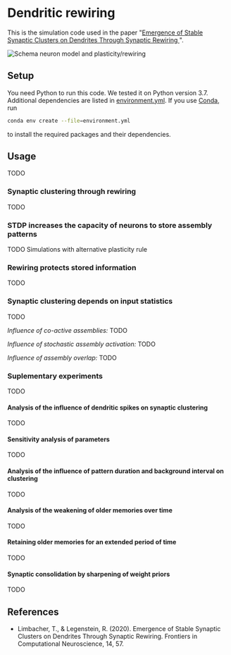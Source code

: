 # Dendritic rewiring
This is the simulation code used in the paper "[Emergence of Stable Synaptic Clusters on Dendrites Through Synaptic
Rewiring ](https://www.frontiersin.org/articles/10.3389/fncom.2020.00057)".

![Schema neuron model and plasticity/rewiring](https://i.imgur.com/qezv4Z6.png)

## Setup
You need Python to run this code. We tested it on Python version 3.7. Additional dependencies are listed in
[environment.yml](environment.yml). If you use [Conda](https://docs.conda.io/en/latest/), run

```bash
conda env create --file=environment.yml
```

to install the required packages and their dependencies.

## Usage
TODO

### Synaptic clustering through rewiring
TODO

### STDP increases the capacity of neurons to store assembly patterns
TODO
Simulations with alternative plasticity rule

### Rewiring protects stored information
TODO

### Synaptic clustering depends on input statistics
TODO

*Influence of co-active assemblies:* TODO

*Influence of stochastic assembly activation:* TODO

*Influence of assembly overlap:* TODO

### Suplementary experiments
TODO

#### Analysis of the influence of dendritic spikes on synaptic clustering
TODO

#### Sensitivity analysis of parameters
TODO

#### Analysis of the influence of pattern duration and background interval on clustering
TODO

#### Analysis of the weakening of older memories over time
TODO

#### Retaining older memories for an extended period of time
TODO

#### Synaptic consolidation by sharpening of weight priors
TODO

## References

* Limbacher, T., & Legenstein, R. (2020). Emergence of Stable Synaptic Clusters on Dendrites Through Synaptic Rewiring. Frontiers in Computational Neuroscience, 14, 57.
